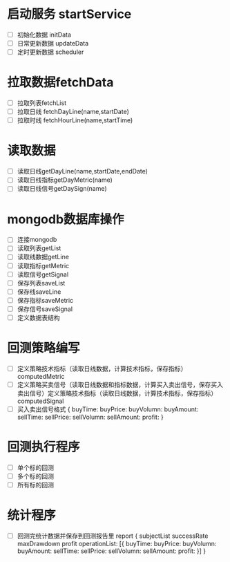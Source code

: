 # 启动服务 startService
- [ ] 初始化数据 initData
- [ ] 日常更新数据 updateData
- [ ] 定时更新数据 scheduler
# 拉取数据fetchData
- [ ] 拉取列表fetchList
- [ ] 拉取日线 fetchDayLine(name,startDate)
- [ ] 拉取时线 fetchHourLine(name,startTime)
# 读取数据
- [ ] 读取日线getDayLine(name,startDate,endDate)
- [ ] 读取日线指标getDayMetric(name)
- [ ] 读取日线信号getDaySign(name)
# mongodb数据库操作
- [ ] 连接mongodb
- [ ] 读取列表getList
- [ ] 读取线数据getLine
- [ ] 读取指标getMetric
- [ ] 读取信号getSignal
- [ ] 保存列表saveList
- [ ] 保存线saveLine
- [ ] 保存指标saveMetric
- [ ] 保存信号saveSignal
- [ ] 定义数据表结构
# 回测策略编写
- [ ] 定义策略技术指标（读取日线数据，计算技术指标，保存指标）computedMetric
- [ ] 定义策略买卖信号（读取日线数据和指标数据，计算买入卖出信号，保存买入卖出信号）定义策略技术指标（读取日线数据，计算技术指标，保存指标）computedSignal
- [ ] 买入卖出信号格式
{
    buyTime:
    buyPrice:
    buyVolumn:
    buyAmount:
    sellTime:
    sellPrice:
    sellVolumn:
    sellAmount:
    profit:
}
# 回测执行程序
- [ ] 单个标的回测
- [ ] 多个标的回测
- [ ] 所有标的回测
# 统计程序
- [ ] 回测完统计数据并保存到回测报告里
report
{
    subjectList
    successRate
    maxDrawdown
    profit
    operationList: [{
        buyTime:
        buyPrice:
        buyVolumn:
        buyAmount:
        sellTime:
        sellPrice:
        sellVolumn:
        sellAmount:
        profit:
    }]
}
